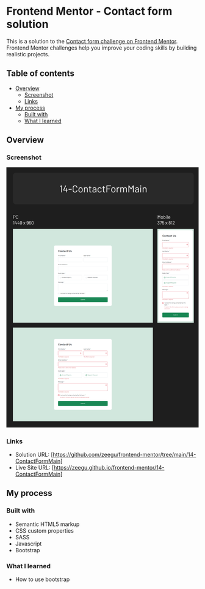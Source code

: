 # Frontend Mentor - Contact form solution

This is a solution to the [Contact form challenge on Frontend Mentor](https://www.frontendmentor.io/challenges/contact-form--G-hYlqKJj). Frontend Mentor challenges help you improve your coding skills by building realistic projects.

## Table of contents

- [Overview](#overview)
  - [Screenshot](#screenshot)
  - [Links](#links)
- [My process](#my-process)
  - [Built with](#built-with)
  - [What I learned](#what-i-learned)

## Overview

### Screenshot

![](./screenshot.png)

### Links

- Solution URL: [https://github.com/zeegu/frontend-mentor/tree/main/14-ContactFormMain]
- Live Site URL: [https://zeegu.github.io/frontend-mentor/14-ContactFormMain]

## My process

### Built with

- Semantic HTML5 markup
- CSS custom properties
- SASS
- Javascript
- Bootstrap

### What I learned

- How to use bootstrap
